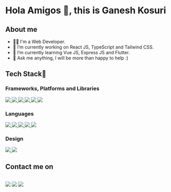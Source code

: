 <h1> Hola Amigos 👋, this is Ganesh Kosuri</h1>

<h2>About me</h2>

- 👨‍💻 I'm a Web Developer.
- 🔭 I’m currently working on React JS, TypeScript and Tailwind CSS.
- 🌱 I’m currently learning Vue JS, Express JS and Flutter.
- 💬 Ask me anything, I will be more than happy to help :)

<h2>Tech Stack🚀</h2>

<h3>Frameworks, Platforms and Libraries</h3>  

<a href="https://reactjs.org/">
    <img src="https://img.shields.io/badge/react-%2320232a.svg?style=for-the-badge&logo=react&logoColor=%2361DAFB">
</a>
<a href="https://vuejs.org/">
    <img src="https://img.shields.io/badge/Vue.js-35495E?style=for-the-badge&logo=vuedotjs&logoColor=4FC08D">
</a>
<a href="https://styled-components.com/">
    <img src="https://img.shields.io/badge/styled--components-DB7093?style=for-the-badge&logo=styled-components&logoColor=white">
</a>
<a href="https://tailwindcss.com/">
    <img src="https://img.shields.io/badge/tailwindcss-%2338B2AC.svg?style=for-the-badge&logo=tailwind-css&logoColor=white">
</a>
<a href="https://getbootstrap.com/">
    <img src="https://img.shields.io/badge/bootstrap-%23563D7C.svg?style=for-the-badge&logo=bootstrap&logoColor=white">
</a>
<a href="https://nodejs.org/en/">
    <img src="https://img.shields.io/badge/node.js-6DA55F?style=for-the-badge&logo=node.js&logoColor=white">
</a>

<h3>Languages</h3>


<a href="https://www.javascript.com/">
    <img src="https://img.shields.io/badge/javascript-%23323330.svg?style=for-the-badge&logo=javascript&logoColor=%23F7DF1E">
</a>
<a href="https://www.typescriptlang.org/">
    <img src="https://img.shields.io/badge/typescript-%23007ACC.svg?style=for-the-badge&logo=typescript&logoColor=white">
</a>
<a href="https://graphql.org/">
    <img src="https://img.shields.io/badge/-GraphQL-E10098?style=for-the-badge&logo=graphql&logoColor=white">
</a>
<a href="https://www.python.org/">
    <img src="https://img.shields.io/badge/python-3670A0?style=for-the-badge&logo=python&logoColor=ffdd54">
</a>
<a href="https://en.wikipedia.org/wiki/C_(programming_language)">
    <img src="https://img.shields.io/badge/c-%2300599C.svg?style=for-the-badge&logo=c&logoColor=white">
</a>

<h3>Design</h3>

<a href="https://www.figma.com/">
    <img src="https://img.shields.io/badge/figma-%23F24E1E.svg?style=for-the-badge&logo=figma&logoColor=white">
</a>
<a href="https://zeplin.io/">
    <img src="https://badges.aleen42.com/src/zeplin.svg">
</a>

<h2>Contact me on</h2>
<br>
<a href="https://twitter.com/GaneshKosuri86"><img src="https://img.shields.io/badge/Twitter-1DA1F2?style=for-the-badge&logo=twitter&logoColor=white"></a>
<a href="https://www.linkedin.com/in/ganesh-kosuri-21441815a"><img src="https://img.shields.io/badge/LinkedIn-0077B5?style=for-the-badge&logo=linkedin&logoColor=white"></a>
<a href="mailto:ganeshkosuri9656@gmail.com"><img src="https://img.shields.io/badge/Gmail-D14836?style=for-the-badge&logo=gmail&logoColor=white"></a>
<br>
<br>
